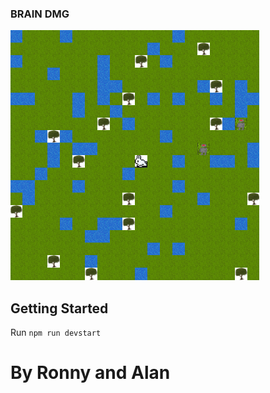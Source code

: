 ### BRAIN DMG

![sample](/images/lily.png)

## Getting Started
Run `npm run devstart`




# By Ronny and Alan
